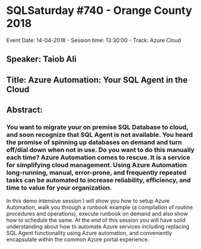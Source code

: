 # SQLSaturday #740 - Orange County 2018
Event Date: 14-04-2018 - Session time: 13:30:00 - Track: Azure  Cloud
## Speaker: Taiob Ali
## Title: Azure Automation: Your SQL Agent in the Cloud
## Abstract:
### You want to migrate your on premise SQL Database to cloud, and soon recognize that SQL Agent is not available.  You heard the promise of spinning up databases on demand and turn off/dial down when not in use. Do you want to do this manually each time?  Azure Automation comes to rescue.  It is a service for simplifying cloud management. Using Azure Automation long-running, manual, error-prone, and frequently repeated tasks can be automated to increase reliability, efficiency, and time to value for your organization.
In this demo intensive session I will show you how to setup Azure Automation, walk you through a runbook example (a compilation of routine procedures and operations), execute runbook on demand and also show how to schedule the same.  At the end of this session you will have solid understanding about how to automate Azure services including replacing SQL Agent functionality using Azure automation, and conveniently encapsulate within the common Azure portal experience.
